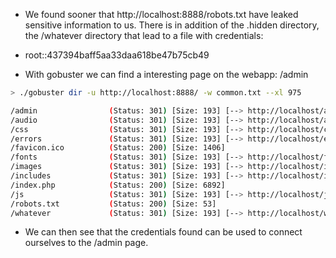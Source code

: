 - We found sooner that http://localhost:8888/robots.txt have leaked sensitive information to us. There is in addition of the .hidden directory, the /whatever directory that lead to a file with credentials:
- root::437394baff5aa33daa618be47b75cb49

- With gobuster we can find a interesting page on the webapp: /admin

```bash
> ./gobuster dir -u http://localhost:8888/ -w common.txt --xl 975

/admin                (Status: 301) [Size: 193] [--> http://localhost/admin/]
/audio                (Status: 301) [Size: 193] [--> http://localhost/audio/]
/css                  (Status: 301) [Size: 193] [--> http://localhost/css/]
/errors               (Status: 301) [Size: 193] [--> http://localhost/errors/]
/favicon.ico          (Status: 200) [Size: 1406]
/fonts                (Status: 301) [Size: 193] [--> http://localhost/fonts/]
/images               (Status: 301) [Size: 193] [--> http://localhost/images/]
/includes             (Status: 301) [Size: 193] [--> http://localhost/includes/]
/index.php            (Status: 200) [Size: 6892]
/js                   (Status: 301) [Size: 193] [--> http://localhost/js/]
/robots.txt           (Status: 200) [Size: 53]
/whatever             (Status: 301) [Size: 193] [--> http://localhost/whatever/]
```

- We can then see that the credentials found can be used to connect ourselves to the /admin page.